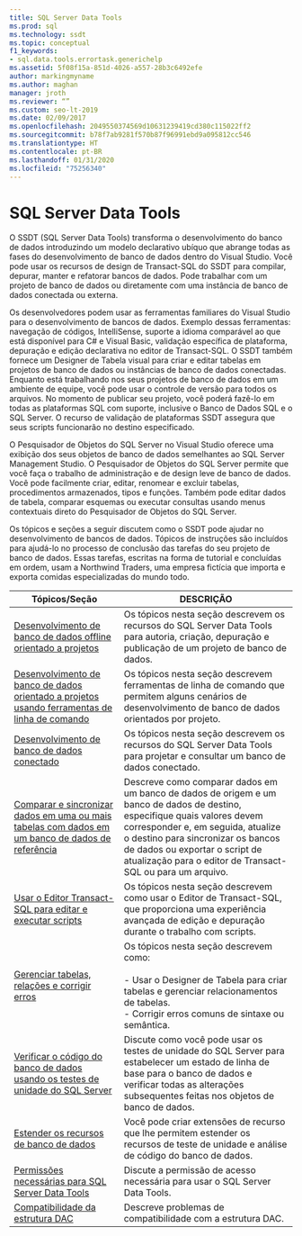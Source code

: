 ```yaml
---
title: SQL Server Data Tools
ms.prod: sql
ms.technology: ssdt
ms.topic: conceptual
f1_keywords:
- sql.data.tools.errortask.generichelp
ms.assetid: 5f08f15a-851d-4026-a557-28b3c6492efe
author: markingmyname
ms.author: maghan
manager: jroth
ms.reviewer: “”
ms.custom: seo-lt-2019
ms.date: 02/09/2017
ms.openlocfilehash: 2049550374569d10631239419cd380c115022ff2
ms.sourcegitcommit: b78f7ab9281f570b87f96991ebd9a095812cc546
ms.translationtype: HT
ms.contentlocale: pt-BR
ms.lasthandoff: 01/31/2020
ms.locfileid: "75256340"
---
```

# <a name="sql-server-data-tools"></a>SQL Server Data Tools

O SSDT (SQL Server Data Tools) transforma o desenvolvimento do banco de dados introduzindo um modelo declarativo ubíquo que abrange todas as fases do desenvolvimento de banco de dados dentro do Visual Studio. Você pode usar os recursos de design de Transact\-SQL do SSDT para compilar, depurar, manter e refatorar bancos de dados. Pode trabalhar com um projeto de banco de dados ou diretamente com uma instância de banco de dados conectada ou externa.  
  
Os desenvolvedores podem usar as ferramentas familiares do Visual Studio para o desenvolvimento de bancos de dados. Exemplo dessas ferramentas: navegação de códigos, IntelliSense, suporte a idioma comparável ao que está disponível para C# e Visual Basic, validação específica de plataforma, depuração e edição declarativa no editor de Transact\-SQL. O SSDT também fornece um Designer de Tabela visual para criar e editar tabelas em projetos de banco de dados ou instâncias de banco de dados conectadas. Enquanto está trabalhando nos seus projetos de banco de dados em um ambiente de equipe, você pode usar o controle de versão para todos os arquivos. No momento de publicar seu projeto, você poderá fazê-lo em todas as plataformas SQL com suporte, inclusive o Banco de Dados SQL e o SQL Server. O recurso de validação de plataformas SSDT assegura que seus scripts funcionarão no destino especificado.  
  
O Pesquisador de Objetos do SQL Server no Visual Studio oferece uma exibição dos seus objetos de banco de dados semelhantes ao SQL Server Management Studio. O Pesquisador de Objetos do SQL Server permite que você faça o trabalho de administração e de design leve de banco de dados. Você pode facilmente criar, editar, renomear e excluir tabelas, procedimentos armazenados, tipos e funções. Também pode editar dados de tabela, comparar esquemas ou executar consultas usando menus contextuais direto do Pesquisador de Objetos do SQL Server.  
  
Os tópicos e seções a seguir discutem como o SSDT pode ajudar no desenvolvimento de bancos de dados. Tópicos de instruções são incluídos para ajudá-lo no processo de conclusão das tarefas do seu projeto de banco de dados. Essas tarefas, escritas na forma de tutorial e concluídas em ordem, usam a Northwind Traders, uma empresa fictícia que importa e exporta comidas especializadas do mundo todo.  
  
|Tópicos/Seção|DESCRIÇÃO|  
|-------------------|---------------|  
|[Desenvolvimento de banco de dados offline orientado a projetos](../ssdt/project-oriented-offline-database-development.md)|Os tópicos nesta seção descrevem os recursos do SQL Server Data Tools para autoria, criação, depuração e publicação de um projeto de banco de dados.|  
|[Desenvolvimento de banco de dados orientado a projetos usando ferramentas de linha de comando](../ssdt/project-oriented-database-development-using-command-line-tools.md)|Os tópicos nesta seção descrevem ferramentas de linha de comando que permitem alguns cenários de desenvolvimento de banco de dados orientados por projeto.|  
|[Desenvolvimento de banco de dados conectado](../ssdt/connected-database-development.md)|Os tópicos nesta seção descrevem os recursos do SQL Server Data Tools para projetar e consultar um banco de dados conectado.|  
|[Comparar e sincronizar dados em uma ou mais tabelas com dados em um banco de dados de referência](../ssdt/compare-and-synchronize-data-in-tables-with-data-in-reference-database.md)|Descreve como comparar dados em um banco de dados de origem e um banco de dados de destino, especifique quais valores devem corresponder e, em seguida, atualize o destino para sincronizar os bancos de dados ou exportar o script de atualização para o editor de Transact\-SQL ou para um arquivo.|  
|[Usar o Editor Transact-SQL para editar e executar scripts](../ssdt/use-transact-sql-editor-to-edit-and-execute-scripts.md)|Os tópicos nesta seção descrevem como usar o Editor de Transact\-SQL, que proporciona uma experiência avançada de edição e depuração durante o trabalho com scripts.|  
|[Gerenciar tabelas, relações e corrigir erros](../ssdt/manage-tables-relationships-and-fix-errors.md)|Os tópicos nesta seção descrevem como:<br /><br />-   Usar o Designer de Tabela para criar tabelas e gerenciar relacionamentos de tabelas.<br />-   Corrigir erros comuns de sintaxe ou semântica.|  
|[Verificar o código do banco de dados usando os testes de unidade do SQL Server](../ssdt/verifying-database-code-by-using-sql-server-unit-tests.md)|Discute como você pode usar os testes de unidade do SQL Server para estabelecer um estado de linha de base para o banco de dados e verificar todas as alterações subsequentes feitas nos objetos de banco de dados.|  
|[Estender os recursos de banco de dados](../ssdt/extending-the-database-features.md)|Você pode criar extensões de recurso que lhe permitem estender os recursos de teste de unidade e análise de código do banco de dados.|  
|[Permissões necessárias para SQL Server Data Tools](../ssdt/required-permissions-for-sql-server-data-tools.md)|Discute a permissão de acesso necessária para usar o SQL Server Data Tools.|  
|[Compatibilidade da estrutura DAC](../ssdt/dac-framework-compatibility.md)|Descreve problemas de compatibilidade com a estrutura DAC.|  
  

  
